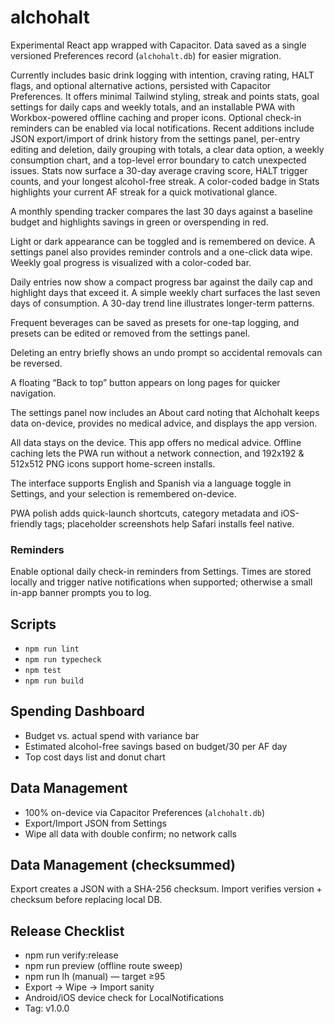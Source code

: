 # alchohalt

Experimental React app wrapped with Capacitor. Data saved as a single versioned Preferences record (`alchohalt.db`) for easier migration.

Currently includes basic drink logging with intention, craving rating, HALT flags, and optional alternative actions, persisted with Capacitor Preferences. It offers minimal Tailwind styling, streak and points stats, goal settings for daily caps and weekly totals, and an installable PWA with Workbox-powered offline caching and proper icons. Optional check-in reminders can be enabled via local notifications. Recent additions include JSON export/import of drink history from the settings panel, per-entry editing and deletion, daily grouping with totals, a clear data option, a weekly consumption chart, and a top-level error boundary to catch unexpected issues.
Stats now surface a 30-day average craving score, HALT trigger counts, and your longest alcohol-free streak.
A color-coded badge in Stats highlights your current AF streak for a quick motivational glance.

A monthly spending tracker compares the last 30 days against a baseline budget and highlights savings in green or overspending in red.

Light or dark appearance can be toggled and is remembered on device. A settings panel also provides reminder controls and a one-click data wipe. Weekly goal progress is visualized with a color-coded bar.

Daily entries now show a compact progress bar against the daily cap and highlight days that exceed it. A simple weekly chart surfaces the last seven days of consumption. A 30-day trend line illustrates longer-term patterns.

Frequent beverages can be saved as presets for one-tap logging, and presets can be edited or removed from the settings panel.

Deleting an entry briefly shows an undo prompt so accidental removals can be reversed.

A floating “Back to top” button appears on long pages for quicker navigation.

The settings panel now includes an About card noting that Alchohalt keeps data on-device, provides no medical advice, and displays the app version.

All data stays on the device. This app offers no medical advice. Offline caching lets the PWA run without a network connection, and 192x192 & 512x512 PNG icons support home-screen installs.

The interface supports English and Spanish via a language toggle in Settings,
and your selection is remembered on-device.

PWA polish adds quick-launch shortcuts, category metadata and iOS-friendly tags; placeholder screenshots help Safari installs feel native.


### Reminders
Enable optional daily check-in reminders from Settings. Times are stored locally and trigger native notifications when supported; otherwise a small in-app banner prompts you to log.

## Scripts
- `npm run lint`
- `npm run typecheck`
- `npm test`
- `npm run build`

## Spending Dashboard
- Budget vs. actual spend with variance bar
- Estimated alcohol-free savings based on budget/30 per AF day
- Top cost days list and donut chart

## Data Management
- 100% on-device via Capacitor Preferences (`alchohalt.db`)
- Export/Import JSON from Settings
- Wipe all data with double confirm; no network calls

## Data Management (checksummed)
Export creates a JSON with a SHA-256 checksum. Import verifies version + checksum before replacing local DB.

## Release Checklist
- npm run verify:release
- npm run preview (offline route sweep)
- npm run lh (manual) — target ≥95
- Export → Wipe → Import sanity
- Android/iOS device check for LocalNotifications
- Tag: v1.0.0
